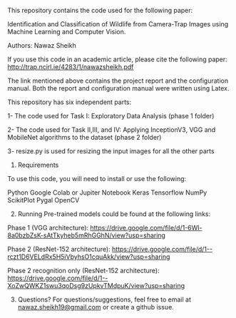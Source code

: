 This repository contains the code used for the following paper:

Identification and Classification of Wildlife from Camera-Trap Images using Machine Learning and Computer Vision.

Authors: Nawaz Sheikh

If you use this code in an academic article, please cite the following paper:
http://trap.ncirl.ie/4283/1/nawazsheikh.pdf

The link mentioned above contains the project report and the configuration manual. Both the report and configuration manual were written using Latex.


This repository has six independent parts:

1- The code used for Task I: Exploratory Data Analysis (phase 1 folder)

2- The code used for Task II,III, and IV: Applying InceptionV3, VGG and MobileNet algorithms to the dataset (phase 2 folder)

3- resize.py is used for resizing the input images for all the other parts

1. Requirements

To use this code, you will need to install or use the following:

Python
Google Colab or Jupiter Notebook
Keras
Tensorflow
NumPy
ScikitPlot
Pygal
OpenCV

2. Running
Pre-trained models could be found at the following links:

Phase 1 (VGG architecture):
https://drive.google.com/file/d/1-6Wl-8a0bzbZsK-sAtTkyheb5mRhGGhN/view?usp=sharing

Phase 2 (ResNet-152 architecture):
https://drive.google.com/file/d/1--rczt1D6VELdRx5H5iVbyhsO1cquAkk/view?usp=sharing

Phase 2 recognition only (ResNet-152 architecture):
https://drive.google.com/file/d/1--XoZwQWKZ1swu3qoDsg9zUpkvTMdpuK/view?usp=sharing


3. Questions?
For questions/suggestions, feel free to email at nawaz.sheikh19@gmail.com or create a github issue.
